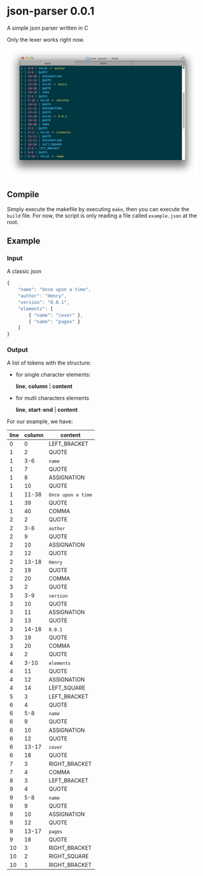 # json-parser 0.0.1

A simple json parser written in C

Only the lexer works right now.

![Alt text](./screenshots/lexer.png "Lexer")

## Compile

Simply execute the makefile by executing `make`, then you can execute the `build` file.
For now, the script is only reading a file called `example.json` at the root.

## Example

### Input

A classic json

```javascript
{
	"name": "Once upon a time",
	"author": "Henry",
	"version": "0.0.1",
	"elements": [
		{ "name": "cover" },
		{ "name": "pages" }
	]
}
```

### Output

A list of tokens with the structure:

* for single character elements:

	**line**, **column** | **content**
	
* for mutli characters elements

	**line**, **start**-**end** | **content**
	
For our example, we have:

| line | column | content            |
| ---- | ------ | ------------------ |
| 0    | 0      | LEFT_BRACKET       |
| 1    | 2      | QUOTE              |
| 1    | 3-6    | `name`             |
| 1    | 7      | QUOTE              |
| 1    | 8      | ASSIGNATION        |
| 1    | 10     | QUOTE              |
| 1    | 11-38  | `Once upon a time` |
| 1    | 39     | QUOTE              |
| 1    | 40     | COMMA              |
| 2    | 2      | QUOTE              |
| 2    | 3-8    | `author`           |
| 2    | 9      | QUOTE              |
| 2    | 10     | ASSIGNATION        |
| 2    | 12     | QUOTE              |
| 2    | 13-18  | `Henry`            |
| 2    | 19     | QUOTE              |
| 2    | 20     | COMMA              |
| 3    | 2      | QUOTE              |
| 3    | 3-9    | `version`          |
| 3    | 10     | QUOTE              |
| 3    | 11     | ASSIGNATION        |
| 3    | 13     | QUOTE              |
| 3    | 14-18  | `0.0.1`            |
| 3    | 19     | QUOTE              |
| 3    | 20     | COMMA              |
| 4    | 2      | QUOTE              |
| 4    | 3-10   | `elements`         |
| 4    | 11     | QUOTE              |
| 4    | 12     | ASSIGNATION        |
| 4    | 14     | LEFT_SQUARE        |
| 5    | 3      | LEFT_BRACKET       |
| 6    | 4      | QUOTE              |
| 6    | 5-8    | `name`             |
| 6    | 9      | QUOTE              |
| 6    | 10     | ASSIGNATION        |
| 6    | 12     | QUOTE              |
| 6    | 13-17  | `cover`            |
| 6    | 18     | QUOTE              |
| 7    | 3      | RIGHT_BRACKET      |
| 7    | 4      | COMMA              |
| 8    | 3      | LEFT_BRACKET       |
| 9    | 4      | QUOTE              |
| 9    | 5-8    | `name`             |
| 9    | 9      | QUOTE              |
| 9    | 10     | ASSIGNATION        |
| 9    | 12     | QUOTE              |
| 9    | 13-17  | `pages`            |
| 9    | 18     | QUOTE              |
| 10   | 3      | RIGHT_BRACKET      |
| 10   | 2      | RIGHT_SQUARE       |
| 10   | 1      | RIGHT_BRACKET      |